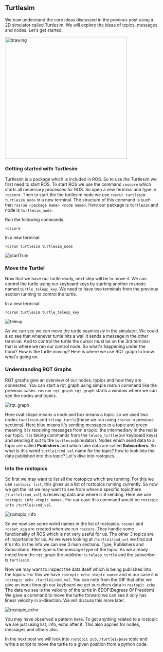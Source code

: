 ## Turtlesim

We now  understand the core ideas discussed in the previous post using a 2D simulator called Turtlesim. We will explore the ideas of topics, messages and nodes. Let's get started. 

<img src="/home/wally1002/Downloads/Robotics/media/turtlesim.png" alt="drawing" width="400"/>

###  Getting started with Turtlesim

Turtlesim is a package which is included in ROS. So to use the Turtlesim we first need to start ROS. To start ROS we use the command `roscore` which starts all necessary processes for ROS. So open a new terminal and type in `roscore`. Then to start the the turtlesim node we use `rosrun turtlesim turtlesim_node` in a new terminal. The structure of this command is such that `rosrun <package name> <node name>`. Here our package is `turtlesim` and node is `turtlesim_node`.  

Run the following commands.

`roscore`

In a new terminal

`rosrun turtlesim turtlesim_node`

![startTsim](/home/wally1002/Downloads/Robotics/media/startTsim.gif)

### Move the Turtle!

Now that we have our turtle ready, next step will be to move it. We can control the turtle using our keyboard keys by starting another rosnode named  `turtle_teleop_key`. We need to have two terminals from the previous section running to control the turtle. 

In a new terminal

`rosrun turtlesim turtle_teleop_key`

![teleop](/home/wally1002/Downloads/Robotics/media/teleop.gif)

As we can see we can move the turtle seamlessly in the simulator. We could also see that whenever turtle hits a wall it sends a message in the other terminal. And to control the turtle the cursor must be on the 3rd terminal that is where we ran our control node. So what's happening under the hood? How is the turtle moving? Here is where we use RQT graph to know what's going on.

### Understanding RQT Graphs 

RQT graphs give an overview of our nodes, topics and how they are connected. You can start a rqt_graph using simple rosrun command like the previous cases. `rosrun rqt_graph rqt_graph` starts a window where we can see the nodes and topics. 

![rqt_graph](/home/wally1002/Downloads/Robotics/media/rqt_graph.png)

Here oval shape means a node and box means a topic. so we used two nodes `turtlesim` and `teleop_turtle`(these we ran using `rosrun` in previous sections). Here blue means it's sending messages to a topic and green meaning it is receiving messages from a topic. the intermediary in the red is our topic. It is taking commands from the `teleop_turtle`(our keyboard keys) and sending it out to the `turtlesim`(simulator). Nodes which send data to a topic are called **Publishers** and which take data are called **Subscribers**. So what is this weird `turtle1/cmd_vel` name for the topic? how to look into the data published into this topic? Let's dive into rostopics...

### Into the rostopics 

So first we may want to list all the rostopics which are running. For this we use `rostopic list`, this gives us a list of rostopics running currently. So now we got the list we may want to see from where a specific topic(here `/turtle1/cmd_vel`) is receiving data and where is it sending. Here we use `rostopic info <topic name>` . For our case this command would be `rostopic info /turtle1/cmd_vel`. 

![rostopic_info](/home/wally1002/Downloads/Robotics/media/rostopic_info.gif)

So we now see some weird names in the list of rostopics. `rosout` and `rosout_agg` are created when we run `roscore`. They handle some functionality of ROS which is not very useful for us. The other 3 topics are of importance for us. As we were looking at `/turtle1/cmd_vel` we find out it's info. In the info we can see 3 main sections. Type, Publishers and Subscribers. Here type is the message type of the topic. As we already noted from the `rqt_graph` the publisher is `teleop_turtle` and the subscriber is `turtlesim`.

Now we may want to inspect the data itself which is being published into the topics. For this we have `rostopic echo <topic name>` and in our case it is `rostopic echo /turtle1/cmd_vel`. You can note from the GIF that after we give an input through our keyboard we get ourselves data in `rostopic echo`. The data we see is the velocity of the turtle in 6DOF(Degrees Of Freedom). We gave a command to move the turtle forward we can see it only has linear velocity in x-direction. We will discuss this more later. 

![rostopic_echo](/home/wally1002/Downloads/Robotics/media/rostopic_echo.gif)



You may have observed a pattern here. To get anything related to a rostopic we are just using list, info, echo after it. This also applies for nodes, messages and others also. 

In the next post we will look into `rostopic pub`, `/turtle1/pose` topic and write a script to move the turtle to a given position from a python code. 